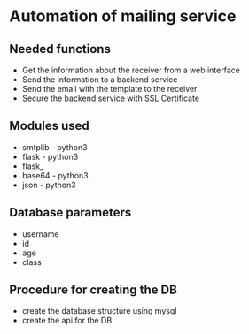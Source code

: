 # Automation of mailing service

## Needed functions
* Get the information about the receiver from a web interface
* Send the information to a backend service
* Send the email with the template to the receiver
* Secure the backend service with SSL Certificate

## Modules used
* smtplib - python3
* flask - python3
* flask_
* base64 - python3
* json - python3

## Database parameters
* username
* id
* age
* class

## Procedure for creating the DB
* create the database structure using mysql
* create the api for the DB
